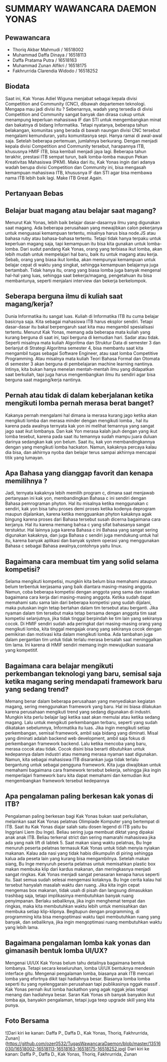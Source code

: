 # SUMMARY WAWANCARA DAEMON YONAS

## Pewawancara
- Thoriq Akbar Mahmudi          / 16518002
- Muhammad Daffa Dinaya         / 16518113
- Daffa Pratama Putra           / 16518163
- Muhammad Zunan Alfikri        / 16518175
- Fakhrurrida Clarendia Widodo  / 16518252

## Biodata
Saat ini, Kak Yonas Adiel Wiguna menjabat sebagai kepala divisi Competition and Community (CNC), dibawah departemen teknologi. Mengapa mau jadi divisi itu ? Sebenarnya, wadah yang tersedia di divisi Competition and Community sangat banyak dan dirasa cukup untuk menampung keperluan mahasiswa IF dan STI untuk mengembangkan minat dan bakatnya di bidang Informatika. Tetapi nyatanya, beberapa tahun belakangan, komunitas yang berada di bawah naungan divisi CNC tersebut mengalami kemunduran, yaitu komunitasnya sepi. Hanya ramai di awal-awal saja. Setelah beberapa pertemuan, jumlahnya berkurang. Dengan menjadi kepala divisi Competition and Community tersebut, harapannya ITB, khususnya HMIF ITB, bisa kembali menjadi jaya lagi. Beberapa tahun terakhir, prestasi ITB sempat turun, baik lomba-lomba maupun Pekan Kreativitas Mahasiswa (PKM). Maka dari itu, Kak Yonas ingin dari adanya wadah berupa divisi Competition dan Community ini, bisa mengasah kemampuan mahasiswa ITB, khususnya IF dan STI agar bisa membawa nama ITB lebih baik lagi. Make ITB Great Again. 

## Pertanyaan Bebas

## Belajar buat magang atau belajar saat magang?
Menurut Kak Yonas, lebih baik belajar dasar-dasarnya ilmu yang digunakan saat magang. Ada beberapa perusahaan yang mewajibkan calon pekerjanya untuk menguasai kemampuan tertentu, misalnya harus bisa node.JS atau bahasa ruby atau bahasa-bahasa tertentu. Tetapi tidak hanya terpaku untuk keperluan magang saja, tapi kemampuan itu bisa kita gunakan untuk lomba-lomba. Dari sudut pandang Kak Yonas, orang yang terbiasa ikut lomba, akan lebih mudah untuk mempelajari hal baru, baik itu untuk magang atau kerja. Sebab, orang yang biasa ikut lomba, akan mempunyai kemampuan untuk belajar cepat di waktu yang singkat, sehingga kemampuan belajarnya juga bertambah. Tidak hanya itu, orang yang biasa lomba juga banyak mengenal hal-hal yang luas, sehingga saat bekerja/magang, pengetahuan itu bisa membantunya, seperti menjalani interview dan bekerja berkelompok.

## Seberapa berguna ilmu di kuliah saat magang/kerja?
Dunia Informatika itu sangat luas. Kuliah di Informatika ITB itu cuma belajar basicnya saja. Kita sebagai mahasiswa ITB harus eksplor sendiri. Tetapi dasar-dasar itu bakal berpengaruh saat kita mau mengambil spesialisasi tertentu. Menurut Kak Yonas, memang ada beberapa mata kuliah yang kurang berguna di saat ini, tapi berguna di kemudian hari. Sadar atau tidak. Seperti misalnya mata kuliah Algoritma dan Struktur Data di semester 3 dan berlanjut di Strategi Algoritma semester 4, bisa membantu saat kita mengambil tugas sebagai Software Engineer, atau saat lomba Competitive Programming. Atau misalnya mata kuliah Teori Bahasa Formal dan Otomata di semester 3 akan berguna  di pembelajaran machine learning nantinya. Intinya, kita bukan hanya menelan mentah-mentah ilmu yang didapatkan saat berkuliah, tapi juga harus mengembangkan ilmu itu sendiri agar bisa berguna saat magang/kerja nantinya.

## Pernah atau tidak di dalam keberjalanan ketika mengikuti lomba pernah merasa berat banget?
Kakanya pernah mengalami hal dimana ia merasa kurang jago ketika akan mengikuti lomba dan merasa minder dengan mengikuti lomba , hal itu karena pada awalnya ternyata kak yon ini melihat temannya yang sangat jago saat ikut lombanya. Dan kak Yon merasa kalah jauh dengan yang ikut lomba tesebut, karena pada saat itu temannya sudah mampu juara duluan darinya sedangkan kak yon belum. Saat itu, kak yon membandingkannya dengan yang mengikuti lomba hackaton. Namun, kakaknya percaya kalau dia bisa, dan akhirnya nyoba dan belajar terus sampai akhirnya mencapai titik yang lumayan. 

## Apa Bahasa yang dianggap favorit dan kenapa memilihnya ?
Jadi, ternyata kakaknya lebih memilih program c, dimana saat menjawab pertanyaan ini kak yon, membandingkan Bahasa c ini sendiri dengan Bahasa pemrograman phyton. Hal itu misalnya ketika menggunakan c sendiri, kak yon bisa tahu proses demi proses ketika kodenya deprogram maupun dijalankan, karena ketika mengguankan phyton kakaknya agak bingung karena proses dari Bahasa tersebut susah dicerna bagaimana cara kerjanya. Hal itu karena memang bahsa c yang sifat bahasanya sangat terstuktur. Hal lainnya juga karena Bahasa c ini Bahasa yang sangat sering digunakan kakaknya, dan juga Bahasa c sendiri juga mendukung untuk hal itu, karena banyak aplikasi dan banyak system operasi yang menggunakan Bahasa c sebagai Bahasa awalnya,contohnya yaitu linux.

## Bagaimana cara membuat tim yang solid selama kompetisi?
Selama mengikuti kompetisi, mungkin kita belum bisa memahami ataupun belum terbentuk kerjasama yang baik diantara masing-masing anggota. Namun, coba beberapa kompetisi dengan anggota yang sama dan rasakan bagaimana cara kerja dari masing-masing anggota. Ketika sudah dapat memahami satu sama lain dari beberapa kompetisi yang sudah dijalani, maka putuskan ingin tetap bertahan dalam tim tersebut atau berganti. Jika nyaman dalam tim tersebut maka tetap bersama dengan anggota tim saat kompetisi selanjutnya, jika tidak tinggal berpindah ke tim lain yang sekiranya cocok. Di HMIF sendiri sudah ada peringkat dari masing-masing orang yang mengikuti lomba, kita tinggal mengajak orang yang sekiranya cocok dengan pemikiran dan motivasi kita dalam mengikuti lomba. Ada tambahan juga dalam pergantian tim untuk tidak terlalu merasa bersalah saat meninggalkan tim lama. Ini karena di HMIF sendiri memang ingin mewujudkan suasana yang kompetitif.

## Bagaimana cara belajar mengikuti perkembangan teknologi yang baru, semisal saja ketika magang sering mendapati framework baru yang sedang trend?
Memang benar dalam beberapa perusahaan yang menyediakan kegiatan magang, sering menggunakan framework yang baru. Hal ini biasa dilakukan karena perusahaan mengikuti trend yang sedang digunakan di industri. Mungkin kita perlu belajar lagi ketika saat akan memulai atau ketika sedang magang. Lalu untuk mengikuti perkembangan terbaru, seperti yang sudah dikatakan sebelumnya, Informatika itu luas. Jika ingin mengikuti setiap perkembangan, semisal framework, ambil saja bidang yang diminati. Misal yang diminati adalah backend web development, ambil saja fokus di perkembangan framework backend. Lalu ketika mencoba yang baru, merasa cocok atau tidak. Cocok disini bisa berarti dibutuhkan untuk kedepannya dalam industri atau memang merasa nyaman saat digunakan. Namun, kita sebagai mahasiswa ITB disarankan juga tidak terlalu bergantung untuk sebagai pengguna framework. Kita juga diwajibkan untuk memahami bagaimana cara framework tersebut bekerja, sehingga jika ingin memperlajari framework baru kita dapat memahami dan kemudian ikut mengembangkan framework tersebut kedepannya

## Apa pengalaman paling berkesan kak yonas di ITB?
Pengalaman paling berkesan bagi Kak Yonas bukan saat perkuliahan, melainkan saat Kak Yonas pelatnas Olimpiade Komputer yang bertempat di ITB. Saat itu Kak Yonas diajar salah satu dosen legend di ITB yaitu bu Inggriani Liem (bu Inge). Beliau sering juga membuat diktat yang dipakai anak anak ITB. Beliau terkenal strict dan sering mamarahi mahasiswa jika ada yang naik lift di labtek 5. Saat makan siang waktu pelatnas, Bu Inge menuruh peserta pelatnas termasuk Kak Yonas untuk tidah menyia nyiakan makanan. Kalau ada nasi yang tidak habis dikumpulin di piring sehingga kalua ada peseta lain yang kurang bisa mengambilnya. Setelah makan siang, Bu Inge menyuruh peserta pelatnas untuk memisahkan plastic box makan membuka klip dari kardus makanan, dan meringkasnya menjadi sangat ringkas. Kak Yonas menjadi sangat penasaran kenapa harus seperti itu. Saat semua sudah selesai mengemasi kotaknya. Bu Inge cerita kalau hal tersebut hanyalah masalah waktu dan ruang. Jika kita ingin cepat mengemas box makanan, tidak usah di pisah dan langsung dimasukkan trashbag saja, tetapi implikasinya membutuhkan banyak ruang penyimpanan. Berlaku sebaliknya, jika ingin menghemat tempat dan ringkas, maka kita membutuhkan waktu lebih untuk memisahkan dan membuka setiap klip-klipnya. Begitupun dengan programming, di programming kita bisa mengoptimasi waktu tapii membutuhkan ruang yang banyak, dan sebaliknya, jika ingin mengoptimasi ruang membutuhkan waktu yang lebih lama.

## Bagaimana pengalaman lomba kak yonas dan gimanasih bentuk lomba UI/UX?
Mengenai UI/UX Kak Yonas belum tahu detailnya bagaimana bentuk lombanya. Tetapi secara keseluruhan, lomba UI/UX bentuknya mendesin interface gitu. Mengenai pengalaman lomba, biasanya anak ITB mencari lomba yang efortnya dikit tapi hadiahnya besar. Biasanya lomba lomba seperti itu yang nyelenggarain perusahaan tapi publikasinya nggak massif . Kak Yonas pernah ikut lomba hackathon yang agak nggak jelas tetapi menang dan hadiahnya besar. Saran Kak Yonas sih banyak banyakin ikut lomba aja, banyakin pengalaman, tetapi juga teep upgrade skill yang kita punya.

## Foto Bersama
![Dari kiri ke kanan: Daffa P., Daffa D., Kak Yonas, Thoriq, Fakhrurrida, Zunan]
(https://github.com/ozer0532/TugasWawancaraDaemon/blob/master/13516030/16518002-16518113-16518163-16518175-16518252.jpg)
Dari kiri ke kanan: Daffa P., Daffa D., Kak Yonas, Thoriq, Fakhrurrida, Zunan
